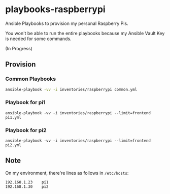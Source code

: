 # playbooks-raspberrypi

Ansible Playbooks to provision my personal Raspberry Pis.

You won't be able to run the entire playbooks because my Ansible Vault Key is needed for some commands.

(In Progress)

## Provision

### Common Playbooks

```sh
ansible-playbook -vv -i inventories/raspberrypi common.yml
```

### Playbook for pi1

```
ansible-playbook -vv -i inventories/raspberrypi --limit=frontend pi1.yml
```

### Playbook for pi2

```
ansible-playbook -vv -i inventories/raspberrypi --limit=frontend pi2.yml
```

## Note

On my environment, there're lines as follows in `/etc/hosts`:

```
192.168.1.23    pi1
192.168.1.30    pi2
```
